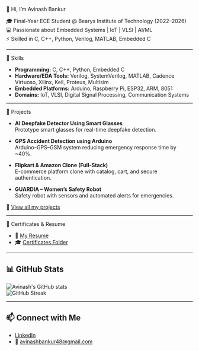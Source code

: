 👋 Hi, I’m Avinash Bankur  

🎓 Final-Year ECE Student @ Bearys Institute of Technology (2022–2026)  
💻 Passionate about Embedded Systems | IoT | VLSI | AI/ML  
⚡ Skilled in C, C++, Python, Verilog, MATLAB, Embedded C  

---

🔧 Skills
- **Programming:** C, C++, Python, Embedded C  
- **Hardware/EDA Tools:** Verilog, SystemVerilog, MATLAB, Cadence Virtuoso, Xilinx, Keil, Proteus, Multisim  
- **Embedded Platforms:** Arduino, Raspberry Pi, ESP32, ARM, 8051  
- **Domains:** IoT, VLSI, Digital Signal Processing, Communication Systems  

---

🚀 Projects
- **AI Deepfake Detector Using Smart Glasses**  
  Prototype smart glasses for real-time deepfake detection.  

- **GPS Accident Detection using Arduino**  
  Arduino–GPS–GSM system reducing emergency response time by ~40%.  

- **Flipkart & Amazon Clone (Full-Stack)**  
  E-commerce platform clone with catalog, cart, and secure authentication.  

- **GUARDIA – Women’s Safety Robot**  
  Safety robot with sensors and automated alerts for emergencies.  

🔗 [View all my projects](https://github.com/avinashbankur?tab=repositories)  

---

📜 Certificates & Resume
- 📄 [My Resume]([https://drive.google.com/file/d/1s-YQ_IhkfYmwZZ2CtDjlOF7gHADSLW0L/view?usp=sharing](https://drive.google.com/file/d/1BEAOlUGPgyX2zYKBiFlV9pi5JbvAwhIk/view?usp=sharing))
- 🎓 [Certificates Folder](https://drive.google.com/drive/folders/1WwEM2SMjkL29jhPu1d1CwESbNX2eIZU3?usp=sharing)

---

## 📊 GitHub Stats
![Avinash's GitHub stats](https://github-readme-stats.vercel.app/api?username=avinashbankur&show_icons=true&theme=radical)  
![GitHub Streak](https://streak-stats.demolab.com/?user=avinashbankur&theme=radical)  

---

## 📫 Connect with Me
- [LinkedIn](https://in.linkedin.com/in/avinash-bankur-664a712b5)  
- 📧 avinashbankur48@gmail.com  
